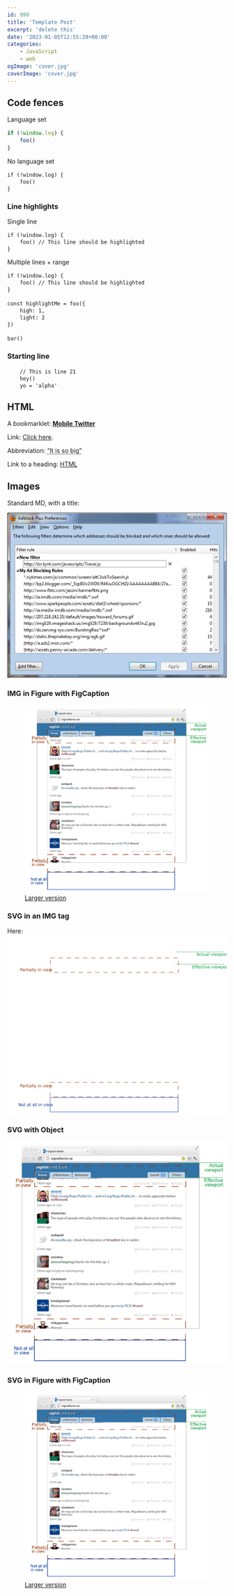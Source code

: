 ```yaml
---
id: 999
title: 'Template Post'
excerpt: 'delete this'
date: '2023-01-05T12:55:28+00:00'
categories:
    - JavaScript
    - web
ogImage: 'cover.jpg'
coverImage: 'cover.jpg'
---
```


## Code fences

Language set

```js
if (!window.log) {
    foo()
}
```

No language set

```
if (!window.log) {
    foo()
}
```

### Line highlights

Single line

```js::highlight-2
if (!window.log) {
    foo() // This line should be highlighted
}
```

Multiple lines + range

```js::highlight-2,5-8
if (!window.log) {
    foo() // This line should be highlighted
}

const highlightMe = foo({
    high: 1,
    light: 2
})

bar()
```

### Starting line

```js::start-21
    // This is line 21
    hey()
    yo = 'alpha'
```

## HTML

A bookmarklet: <a href="javascript:if(window.location.href.indexOf('twitter.com')<0){window.location.href='http://mobile.twitter.com/'} else if(window.location.href.indexOf('mobile.twitter.com')<0){window.location.href=window.location.href.replace(/(\w+\.)?twitter\.com/,'mobile.twitter.com');}">**Mobile Twitter**</a>

Link: <a href="http://patik.com/blog/mobile-twitter-bookmarklet-displays-the-new-updated-twitter-on-your-smartphone/#___javascript:if(window.location.href.indexOf('twitter.com')<0){window.location.href='http://mobile.twitter.com/'} else if(window.location.href.indexOf('mobile.twitter.com')<0){window.location.href=window.location.href.replace(/(\w+\.)?twitter\.com/,'mobile.twitter.com');}">Click here</a>.

Abbreviation: <abbr title="'Oh my god. Becky, look at her butt.'">“It is so big”</abbr>

Link to a heading: <a href="#html">HTML</a>

## Images

Standard MD, with a title:

![Hello](test2.png "This is the title")

### IMG in Figure with FigCaption

<figure>
    <img src="svg_background.png" alt="Diagram showing elements of a Twitter feed being in and out of view" />
    <figcaption><a href="http://patik.com/code/within-viewport/example_diagram.svg" target="_blank">Larger version</a></figcaption>
</figure>

### SVG in an IMG tag

Here: <img src="test.svg" alt="testing an SVG" />

### SVG with Object

<object data="http://patik.com/code/within-viewport/example_diagram_sm.svg" type="image/svg+xml" width="617" height="626">
    <img src="svg_background.png" alt="Diagram showing elements of a Twitter feed being in and out of view" />
</object>

### SVG in Figure with FigCaption

<figure>
    <object data="http://patik.com/code/within-viewport/example_diagram_sm.svg" type="image/svg+xml" width="617" height="626">
        <img src="svg_background.png" alt="Diagram showing elements of a Twitter feed being in and out of view" />
    </object>
    <figcaption><a href="http://patik.com/code/within-viewport/example_diagram.svg" target="_blank">Larger version</a></figcaption>
</figure>
